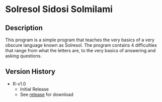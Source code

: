 # Solresol Sidosi Solmilami

## Description

This program is a simple program that teaches the very basics of a very obscure language known as Solresol.
The program contains 4 difficulties that range from what the letters are, to the very basics of answering and asking questions.

## Version History

* R-v1.0
    * Initial Release
    * See [release](https://github.com/Zygon-0/Solresol-Sidosi-Solmilami/releases/tag/Release) for download

